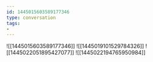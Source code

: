 ```yaml
---
id: 1445015603589177346
type: conversation
tags:
- 
---
```

![[1445015603589177346]]
![[1445019101529784326]]
![[1445022051895427077]]
![[1445022194765950984]]

